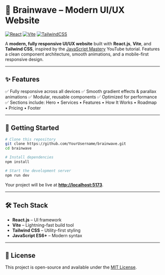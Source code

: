 # 🌊 Brainwave – Modern UI/UX Website

[![React](https://img.shields.io/badge/React-18.0-blue?style=flat\&logo=react)](https://react.dev/)
[![Vite](https://img.shields.io/badge/Vite-5.0-%23646CFF?style=flat\&logo=vite)](https://vitejs.dev/)
[![TailwindCSS](https://img.shields.io/badge/TailwindCSS-3.0-%2338B2AC?style=flat\&logo=tailwind-css)](https://tailwindcss.com/)

A **modern, fully responsive UI/UX website** built with **React.js**, **Vite**, and **Tailwind CSS**, inspired by the [JavaScript Mastery](https://www.youtube.com/@javascriptmastery) YouTube tutorial.
Features a clean component architecture, smooth animations, and a mobile-first responsive design.

---

## ✨ Features

✅ Fully responsive across all devices
✅ Smooth gradient effects & parallax animations
✅ Modular, reusable components
✅ Optimized for performance
✅ Sections include: Hero • Services • Features • How It Works • Roadmap • Pricing • Footer

---

## 🚀 Getting Started

```bash
# Clone this repository
git clone https://github.com/YourUsername/brainwave.git
cd brainwave

# Install dependencies
npm install

# Start the development server
npm run dev
```

Your project will be live at **[http://localhost:5173](http://localhost:5173)**.

---

## 🛠 Tech Stack

* **React.js** – UI framework
* **Vite** – Lightning-fast build tool
* **Tailwind CSS** – Utility-first styling
* **JavaScript ES6+** – Modern syntax

---

## 📜 License

This project is open-source and available under the [MIT License](LICENSE).

